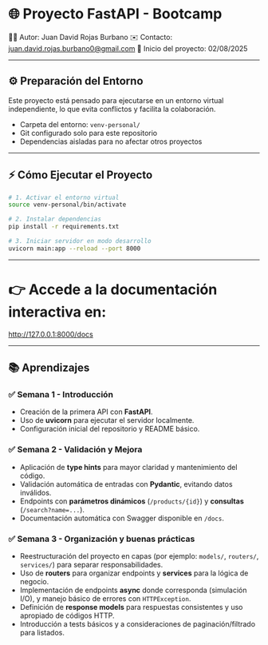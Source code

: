 # 🌐 Proyecto FastAPI - Bootcamp

👨‍💻 Autor: Juan David Rojas Burbano 
✉️ Contacto: juan.david.rojas.burbano0@gmail.com
📌 Inicio del proyecto: 02/08/2025  

---

## ⚙️ Preparación del Entorno

Este proyecto está pensado para ejecutarse en un entorno virtual independiente, lo que evita conflictos y facilita la colaboración.

- Carpeta del entorno: `venv-personal/`  
- Git configurado solo para este repositorio  
- Dependencias aisladas para no afectar otros proyectos

---

## ⚡ Cómo Ejecutar el Proyecto

```bash
# 1. Activar el entorno virtual
source venv-personal/bin/activate

# 2. Instalar dependencias
pip install -r requirements.txt

# 3. Iniciar servidor en modo desarrollo
uvicorn main:app --reload --port 8000
```

---

# 👉 Accede a la documentación interactiva en:
http://127.0.0.1:8000/docs

---

## 📚 Aprendizajes

### ✅ Semana 1 - Introducción
- Creación de la primera API con **FastAPI**.  
- Uso de **uvicorn** para ejecutar el servidor localmente.  
- Configuración inicial del repositorio y README básico.

### ✅ Semana 2 - Validación y Mejora
- Aplicación de **type hints** para mayor claridad y mantenimiento del código.  
- Validación automática de entradas con **Pydantic**, evitando datos inválidos.  
- Endpoints con **parámetros dinámicos** (`/products/{id}`) y **consultas** (`/search?name=...`).  
- Documentación automática con Swagger disponible en `/docs`.

### ✅ Semana 3 - Organización y buenas prácticas
- Reestructuración del proyecto en capas (por ejemplo: `models/`, `routers/`, `services/`) para separar responsabilidades.  
- Uso de **routers** para organizar endpoints y **services** para la lógica de negocio.  
- Implementación de endpoints **async** donde corresponda (simulación I/O), y manejo básico de errores con `HTTPException`.  
- Definición de **response models** para respuestas consistentes y uso apropiado de códigos HTTP.  
- Introducción a tests básicos y a consideraciones de paginación/filtrado para listados.
